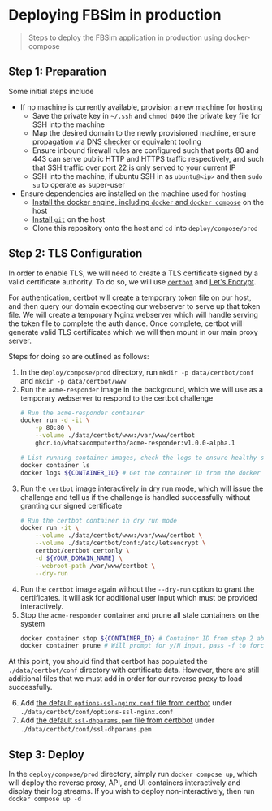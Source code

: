 # Deploying FBSim in production

> Steps to deploy the FBSim application in production using docker-compose

## Step 1: Preparation

Some initial steps include
- If no machine is currently available, provision a new machine for hosting
  - Save the private key in `~/.ssh` and `chmod 0400` the private key file for SSH into the machine
  - Map the desired domain to the newly provisioned machine, ensure propagation via [DNS checker](https://dnschecker.org/) or equivalent tooling
  - Ensure inbound firewall rules are configured such that ports 80 and 443 can serve public HTTP and HTTPS traffic respectively, and such that SSH traffic over port 22 is only served to your current IP
  - SSH into the machine, if ubuntu SSH in as `ubuntu@<ip>` and then `sudo su` to operate as super-user
- Ensure dependencies are installed on the machine used for hosting
  - [Install the docker engine, including `docker` and `docker compose`](https://docs.docker.com/engine/install/ubuntu/) on the host
  - [Install `git`](https://git-scm.com/book/en/v2/Getting-Started-Installing-Git) on the host
  - Clone this repository onto the host and `cd` into `deploy/compose/prod`

## Step 2: TLS Configuration

In order to enable TLS, we will need to create a TLS certificate signed by a valid certificate authority.  To do so, we will use [`certbot`](https://certbot.eff.org/) and [Let's Encrypt](https://letsencrypt.org/).

For authentication, certbot will create a temporary token file on our host, and then query our domain expecting our webserver to serve up that token file.  We will create a temporary Nginx webserver which will handle serving the token file to complete the auth dance.  Once complete, certbot will generate valid TLS certificates which we will then mount in our main proxy server.

Steps for doing so are outlined as follows:
1. In the `deploy/compose/prod` directory, run `mkdir -p data/certbot/conf` and `mkdir -p data/certbot/www`
2. Run the `acme-responder` image in the background, which we will use as a temporary webserver to respond to the certbot challenge
    ```sh
    # Run the acme-responder container
    docker run -d -it \
        -p 80:80 \
        --volume ./data/certbot/www:/var/www/certbot
        ghcr.io/whatsacomputertho/acme-responder:v1.0.0-alpha.1
    
    # List running container images, check the logs to ensure healthy startup
    docker container ls
    docker logs ${CONTAINER_ID} # Get the container ID from the docker container ls command output
    ```
3. Run the `certbot` image interactively in dry run mode, which will issue the challenge and tell us if the challenge is handled successfully without granting our signed certificate
    ```sh
    # Run the certbot container in dry run mode
    docker run -it \
        --volume ./data/certbot/www:/var/www/certbot \
        --volume ./data/certbot/conf:/etc/letsencrypt \
        certbot/certbot certonly \
        -d ${YOUR_DOMAIN_NAME} \
        --webroot-path /var/www/certbot \
        --dry-run
    ```
4. Run the `certbot` image again without the `--dry-run` option to grant the certificates.  It will ask for additional user input which must be provided interactively.
5. Stop the `acme-responder` container and prune all stale containers on the system
    ```sh
    docker container stop ${CONTAINER_ID} # Container ID from step 2 above, get from docker container ls output
    docker container prune # Will prompt for y/N input, pass -f to force prune
    ```

At this point, you should find that certbot has populated the `./data/certbot/conf` directory with certificate data.  However, there are still additional files that we must add in order for our reverse proxy to load successfully.

6. Add [the default `options-ssl-nginx.conf` file from certbot](https://raw.githubusercontent.com/certbot/certbot/master/certbot-nginx/certbot_nginx/_internal/tls_configs/options-ssl-nginx.conf) under `./data/certbot/conf/options-ssl-nginx.conf`
7. Add [the default `ssl-dhparams.pem` file from certbbot](https://raw.githubusercontent.com/certbot/certbot/refs/heads/master/certbot/certbot/ssl-dhparams.pem) under `./data/certbot/conf/ssl-dhparams.pem`

## Step 3: Deploy

In the `deploy/compose/prod` directory, simply run `docker compose up`, which will deploy the reverse proxy, API, and UI containers interactively and display their log streams.  If you wish to deploy non-interactively, then run `docker compose up -d`
